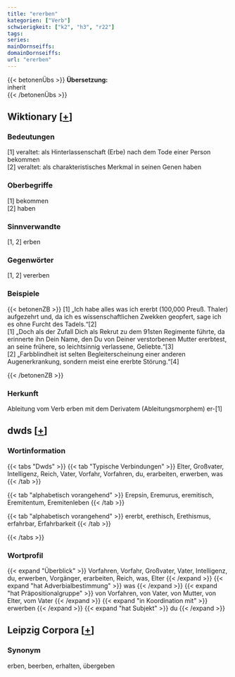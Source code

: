```yaml
---
title: "ererben"
kategorien: ["Verb"]
schwierigkeit: ["k2", "h3", "r22"]
tags:
series:
mainDornseiffs:
domainDornseiffs:
url: "ererben"
---
```


{{< betonenÜbs >}}
**Übersetzung:**  
inherit  
{{< /betonenÜbs >}}

## Wiktionary [[+](https://de.wiktionary.org/wiki/ererben)]

### Bedeutungen
[1] veraltet: als Hinterlassenschaft (Erbe) nach dem Tode einer Person bekommen  
[2] veraltet: als charakteristisches Merkmal in seinen Genen haben  

### Oberbegriffe
[1] bekommen  
[2] haben  

### Sinnverwandte
[1, 2] erben  

### Gegenwörter
[1, 2] vererben  

### Beispiele
{{< betonenZB >}}
[1] „Ich habe alles was ich ererbt (100,000 Preuß. Thaler) aufgezehrt und, da ich es wissenschaftlichen Zwekken geopfert, sage ich es ohne Furcht des Tadels.“[2]  
[1] „Doch als der Zufall Dich als Rekrut zu dem 91sten Regimente führte, da erinnerte ihn Dein Name, den Du von Deiner verstorbenen Mutter ererbtest, an seine frühere, so leichtsinnig verlassene, Geliebte.“[3]  
[2] „Farbblindheit ist selten Begleiterscheinung einer anderen Augenerkrankung, sondern meist eine ererbte Störung.“[4]  

{{< /betonenZB >}}
### Herkunft
Ableitung vom Verb erben mit dem Derivatem (Ableitungsmorphem) er-[1]  



## dwds [[+](https://www.dwds.de/wb/ererben)]

### Wortinformation
{{< tabs "Dwds" >}}
{{< tab "Typische Verbindungen" >}}
Elter, Großvater, Intelligenz, Reich, Vater, Vorfahr, Vorfahren, du, erarbeiten, erwerben, was
{{< /tab >}}

{{< tab "alphabetisch vorangehend" >}}
Erepsin, Eremurus, eremitisch, Eremitentum, Eremitenleben
{{< /tab >}}

{{< tab "alphabetisch vorangehend" >}}
ererbt, erethisch, Erethismus, erfahrbar, Erfahrbarkeit
{{< /tab >}}

{{< /tabs >}}

### Wortprofil
{{< expand "Überblick" >}} Vorfahren, Vorfahr, Großvater, Vater, Intelligenz, du, erwerben, Vorgänger, erarbeiten, Reich, was, Elter {{< /expand >}}
{{< expand "hat Adverbialbestimmung" >}} was {{< /expand >}}
{{< expand "hat Präpositionalgruppe" >}} von Vorfahren, von Vater, von Mutter, von Elter, vom Vater {{< /expand >}}
{{< expand "in Koordination mit" >}} erwerben {{< /expand >}}
{{< expand "hat Subjekt" >}} du {{< /expand >}}

## Leipzig Corpora [[+](https://corpora.uni-leipzig.de/en/res?word=ererben&corpusId=deu_newscrawl-public_2018)]


### Synonym
erben, beerben, erhalten, übergeben


